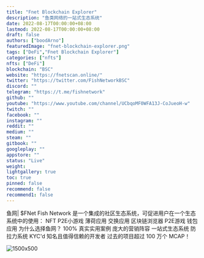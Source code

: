 ```yaml
---
title: "Fnet Blockchain Explorer"
description: "鱼类网络的一站式生态系统"
date: 2022-08-17T00:00:00+08:00
lastmod: 2022-08-17T00:00:00+08:00
draft: false
authors: ["boodArno"]
featuredImage: "fnet-blockchain-explorer.png"
tags: ["DeFi","Fnet Blockchain Explorer"]
categories: ["nfts"]
nfts: ["DeFi"]
blockchain: "BSC"
website: "https://fnetscan.online/"
twitter: "https://twitter.com/FishNetworkBSC"
discord: ""
telegram: "https://t.me/fishnetwork"
github: ""
youtube: "https://www.youtube.com/channel/UCbqoMF0WFA13J-CoJueoH-w"
twitch: ""
facebook: ""
instagram: ""
reddit: ""
medium: ""
steam: ""
gitbook: ""
googleplay: ""
appstore: ""
status: "Live"
weight: 
lightgallery: true
toc: true
pinned: false
recommend: false
recommend1: false
---
```

鱼网| $FNet
Fish Network 是一个集成的社区生态系统，可促进用户在一个生态系统中的使用：
NFT
P2E小游戏
薄荷应用
交换应用
区块链浏览器
P2E游戏
钱包应用
为什么选择鱼网？
100% 真实实用案例
庞大的营销阵容
一站式生态系统
防拉力系统
KYC'd
知名且值得信赖的开发者
过去的项目超过 100 万个 MCAP！

![1500x500](\1500x500.jpg)